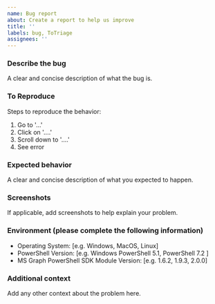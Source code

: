 ```yaml
---
name: Bug report
about: Create a report to help us improve
title: ''
labels: bug, ToTriage
assignees: ''
---
```


### Describe the bug

A clear and concise description of what the bug is.

### To Reproduce

Steps to reproduce the behavior:
1. Go to '...'
2. Click on '....'
3. Scroll down to '....'
4. See error

### Expected behavior

A clear and concise description of what you expected to happen.

### Screenshots

If applicable, add screenshots to help explain your problem.

### Environment (please complete the following information)
<!-- If possible, execute this command in the same session where the bug occurred and paste the result here.
& ([scriptblock]::Create((irm 'https://aka.ms/PsEnvMd'))) MSIdentityTools,Microsoft.Graph.Authentication,Microsoft.Graph | Set-Clipboard
-->

- Operating System: [e.g. Windows, MacOS, Linux]
- PowerShell Version: [e.g. Windows PowerShell 5.1, PowerShell 7.2 ]
- MS Graph PowerShell SDK Module Version: [e.g. 1.6.2, 1.9.3, 2.0.0]

### Additional context

Add any other context about the problem here.
